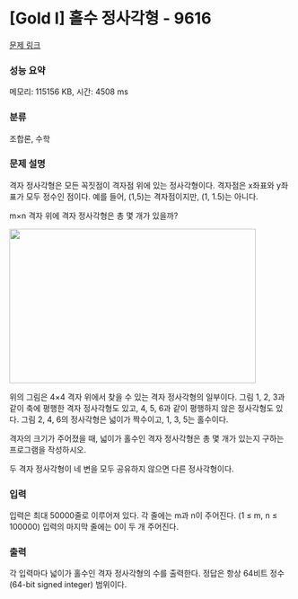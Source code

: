 # [Gold I] 홀수 정사각형 - 9616 

[문제 링크](https://www.acmicpc.net/problem/9616) 

### 성능 요약

메모리: 115156 KB, 시간: 4508 ms

### 분류

조합론, 수학

### 문제 설명

<p>격자 정사각형은 모든 꼭짓점이 격자점 위에 있는 정사각형이다. 격자점은 x좌표와 y좌표가 모두 정수인 점이다. 예를 들어, (1,5)는 격자점이지만, (1, 1.5)는 아니다.</p>

<p>m×n 격자 위에 격자 정사각형은 총 몇 개가 있을까?</p>

<p><img alt="" src="https://www.acmicpc.net/upload/images/latticesqu.png" style="height:275px; width:439px"></p>

<p>위의 그림은 4×4 격자 위에서 찾을 수 있는 격자 정사각형의 일부이다. 그림 1, 2, 3과 같이 축에 평행한 격자 정사각형도 있고, 4, 5, 6과 같이 평행하지 않은 정사각형도 있다. 그림 2, 4, 6의 정사각형은 넓이가 짝수이고, 1, 3, 5는 홀수이다.</p>

<p>격자의 크기가 주어졌을 때, 넓이가 홀수인 격자 정사각형은 총 몇 개가 있는지 구하는 프로그램을 작성하시오.</p>

<p>두 격자 정사각형이 네 변을 모두 공유하지 않으면 다른 정사각형이다.</p>

### 입력 

 <p>입력은 최대 50000줄로 이루어져 있다. 각 줄에는 m과 n이 주어진다. (1 ≤ m, n ≤ 100000) 입력의 마지막 줄에는 0이 두 개 주어진다.</p>

### 출력 

 <p>각 입력마다 넓이가 홀수인 격자 정사각형의 수를 출력한다. 정답은 항상 64비트 정수(64-bit signed integer) 범위이다.</p>

